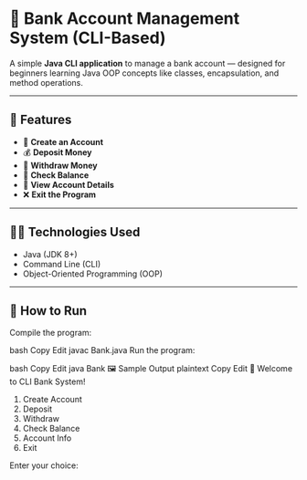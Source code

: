 # 🏦 Bank Account Management System (CLI-Based)

A simple **Java CLI application** to manage a bank account — designed for beginners learning Java OOP concepts like classes, encapsulation, and method operations.

---

## 📌 Features

- 🔐 **Create an Account**  
- 💰 **Deposit Money**  
- 💸 **Withdraw Money**  
- 📄 **Check Balance**  
- 📝 **View Account Details**  
- ❌ **Exit the Program**

---

## 🧑‍💻 Technologies Used

- Java (JDK 8+)
- Command Line (CLI)
- Object-Oriented Programming (OOP)

---

## 🚀 How to Run


Compile the program:

bash
Copy
Edit
javac Bank.java
Run the program:

bash
Copy
Edit
java Bank
🖼 Sample Output
plaintext
Copy
Edit
🏦 Welcome to CLI Bank System!
1. Create Account
2. Deposit
3. Withdraw
4. Check Balance
5. Account Info
6. Exit

Enter your choice:
